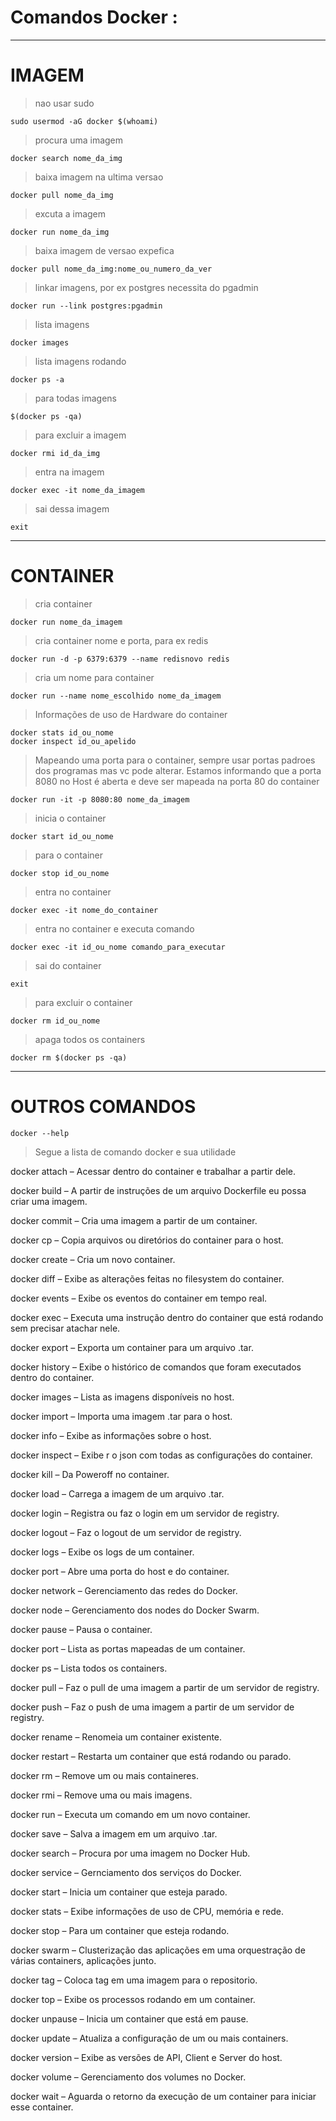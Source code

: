 # Comandos Docker :
-------------------------

# IMAGEM

>nao usar sudo

    sudo usermod -aG docker $(whoami)

>procura uma imagem

    docker search nome_da_img

>baixa imagem na ultima versao

    docker pull nome_da_img

>excuta a imagem

    docker run nome_da_img

>baixa imagem de versao expefica

    docker pull nome_da_img:nome_ou_numero_da_ver

>linkar imagens, por ex postgres necessita do pgadmin

    docker run --link postgres:pgadmin

>lista imagens

    docker images

>lista imagens rodando

    docker ps -a

>para todas imagens

    $(docker ps -qa)

>para excluir a imagem

    docker rmi id_da_img

>entra na imagem

    docker exec -it nome_da_imagem 

>sai dessa imagem

    exit
__________________

# CONTAINER

>cria container

    docker run nome_da_imagem

>cria container nome e porta, para ex redis

    docker run -d -p 6379:6379 --name redisnovo redis

>cria um nome para container

    docker run --name nome_escolhido nome_da_imagem

>Informações de uso de Hardware do container

    docker stats id_ou_nome
    docker inspect id_ou_apelido

>Mapeando uma porta para o container, sempre usar portas padroes dos programas mas vc pode alterar. Estamos informando que a porta 8080 no Host é aberta e deve ser mapeada na porta 80 do container

    docker run -it -p 8080:80 nome_da_imagem

>inicia o container

    docker start id_ou_nome

>para o container

    docker stop id_ou_nome

>entra no container

    docker exec -it nome_do_container 

>entra no container e executa comando

    docker exec -it id_ou_nome comando_para_executar

>sai do container

    exit

>para excluir o container

    docker rm id_ou_nome

>apaga todos os containers

    docker rm $(docker ps -qa)

_______________________

# OUTROS COMANDOS

    docker --help


>Segue a lista de comando docker e sua utilidade

docker attach – Acessar dentro do container e trabalhar a partir dele.

docker build – A partir de instruções de um arquivo Dockerfile eu possa criar uma imagem.

docker commit – Cria uma imagem a partir de um container.

docker cp – Copia arquivos ou diretórios do container para o host.

docker create – Cria um novo container.

docker diff – Exibe as alterações feitas no filesystem do container.

docker events – Exibe os eventos do container em tempo real.

docker exec – Executa uma instrução dentro do container que está rodando sem precisar atachar nele.

docker export – Exporta um container para um arquivo .tar.

docker history – Exibe o histórico de comandos que foram executados dentro do container.

docker images – Lista as imagens disponíveis no host.

docker import – Importa uma imagem .tar para o host.

docker info – Exibe as informações sobre o host.

docker inspect – Exibe r o json com todas as configurações do container.

docker kill – Da Poweroff no container.

docker load – Carrega a imagem de um arquivo .tar.

docker login – Registra ou faz o login em um servidor de registry.

docker logout – Faz o logout de um servidor de registry.

docker logs – Exibe os logs de um container.

docker port – Abre uma porta do host e do container.

docker network – Gerenciamento das redes do Docker.

docker node – Gerenciamento dos nodes do Docker Swarm.

docker pause – Pausa o container.

docker port – Lista as portas mapeadas de um container.

docker ps – Lista todos os containers.

docker pull – Faz o pull de uma imagem a partir de um servidor de registry.

docker push – Faz o push de uma imagem a partir de um servidor de registry.

docker rename – Renomeia um container existente.

docker restart – Restarta um container que está rodando ou parado.

docker rm – Remove um ou mais containeres.

docker rmi – Remove uma ou mais imagens.

docker run – Executa um comando em um novo container.

docker save – Salva a imagem em um arquivo .tar.

docker search – Procura por uma imagem no Docker Hub.

docker service – Gernciamento dos serviços do Docker.

docker start – Inicia um container que esteja parado.

docker stats – Exibe informações de uso de CPU, memória e rede.

docker stop – Para um container que esteja rodando.

docker swarm – Clusterização das aplicações em uma orquestração de várias containers, aplicações junto.

docker tag – Coloca tag em uma imagem para o repositorio.

docker top – Exibe os processos rodando em um container.

docker unpause – Inicia um container que está em pause.

docker update – Atualiza a configuração de um ou mais containers.

docker version – Exibe as versões de API, Client e Server do host.

docker volume – Gerenciamento dos volumes no Docker.

docker wait – Aguarda o retorno da execução de um container para iniciar esse container.